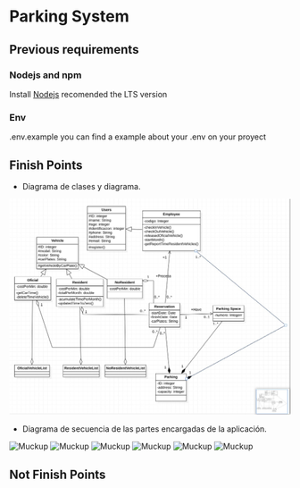 # Parking System

## Previous requirements

### Nodejs and npm

Install [Nodejs](https://nodejs.org/es/) recomended the LTS version

### Env

.env.example you can find a example about your .env on your proyect

## Finish Points

- Diagrama de clases y diagrama.
  
![Muckup](ClassDiagram/ClassDiagram.jpeg)

- Diagrama de secuencia de las partes encargadas de la
  aplicación.
  
![Muckup](ClassDiagram/CheckIn.jpeg)
![Muckup](ClassDiagram/CheckOut.jpeg)
![Muckup](ClassDiagram/RegisterOficial.jpeg)
![Muckup](ClassDiagram/RegisterResident.jpeg)
![Muckup](ClassDiagram/ResidentPayments.jpeg)
![Muckup](ClassDiagram/StartMonth.jpeg)

## Not Finish Points
